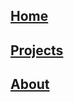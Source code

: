 ## [Home](https://hyperhamster535.github.io/Home.md)
## [Projects](https://hyperhamster535.github.io/Projects.md)
## [About](https://hyperhamster535.github.io/About.md)
